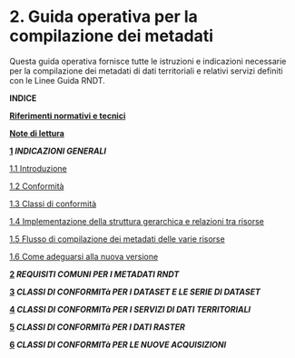 # 2. Guida operativa per la compilazione dei metadati
Questa guida operativa fornisce tutte le istruzioni e indicazioni necessarie per la compilazione dei metadati di dati territoriali e relativi servizi definiti con le Linee Guida RNDT.

**INDICE**

**[Riferimenti normativi e tecnici](#rif-norme)**

**[Note di lettura](#note-lettura)**

**[1](#indicazioni-generali) *INDICAZIONI GENERALI***

[1.1 Introduzione](#introduzione)

[1.2 Conformità](#conformance)

[1.3 Classi di conformità](#conformance-classes)

[1.4 Implementazione della struttura gerarchica e relazioni tra risorse](#struttura-gerarchica)

[1.5 Flusso di compilazione dei metadati delle varie risorse](#flusso-compilazione)

[1.6 Come adeguarsi alla nuova versione](#adeguarsi)

**[2](#reqs-comuni) *REQUISITI COMUNI PER I METADATI RNDT***

**[3](#_Toc40042928) *CLASSI DI CONFORMITà PER I DATASET E LE SERIE DI DATASET***

**[4](#_Toc40042936) *CLASSI DI CONFORMITà PER I SERVIZI DI DATI TERRITORIALI***

**[5](#_Toc40042942) *CLASSI DI CONFORMITà PER I DATI RASTER***

**[6](#_Toc40042947) *CLASSI DI CONFORMITà PER LE NUOVE ACQUISIZIONI***
